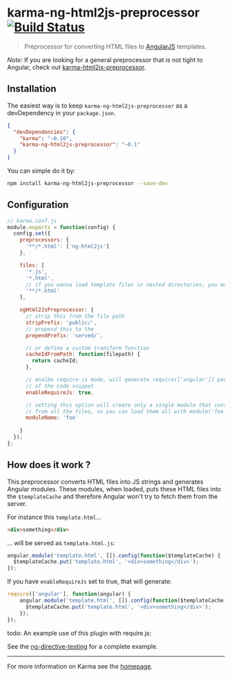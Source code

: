 # karma-ng-html2js-preprocessor [![Build Status](https://travis-ci.org/karma-runner/karma-ng-html2js-preprocessor.png?branch=master)](https://travis-ci.org/karma-runner/karma-ng-html2js-preprocessor)

> Preprocessor for converting HTML files to [AngularJS](http://angularjs.org/) templates.

*Note:* If you are looking for a general preprocessor that is not tight to Angular, check out [karma-html2js-preprocessor](https://github.com/karma-runner/karma-html2js-preprocessor).

## Installation

The easiest way is to keep `karma-ng-html2js-preprocessor` as a devDependency in your `package.json`.
```json
{
  "devDependencies": {
    "karma": "~0.10",
    "karma-ng-html2js-preprocessor": "~0.1"
  }
}
```

You can simple do it by:
```bash
npm install karma-ng-html2js-preprocessor --save-dev
```

## Configuration
```js
// karma.conf.js
module.exports = function(config) {
  config.set({
    preprocessors: {
      '**/*.html': ['ng-html2js']
    },

    files: [
      '*.js',
      '*.html',
      // if you wanna load template files in nested directories, you must use this
      '**/*.html'
    ],

    ngHtml2JsPreprocessor: {
      // strip this from the file path
      stripPrefix: 'public/',
      // prepend this to the
      prependPrefix: 'served/',

      // or define a custom transform function
      cacheIdFromPath: function(filepath) {
        return cacheId;
      },

      // enalbe require-js mode, will generate require(['angular']) part at the very begining
      // of the code snippet
      enableRequireJs: true,

      // setting this option will create only a single module that contains templates
      // from all the files, so you can load them all with module('foo')
      moduleName: 'foo'
  
    }
  });
};
```

## How does it work ?

This preprocessor converts HTML files into JS strings and generates Angular modules. These modules, when loaded, puts these HTML files into the `$templateCache` and therefore Angular won't try to fetch them from the server.

For instance this `template.html`...
```html
<div>something</div>
```
... will be served as `template.html.js`:
```js
angular.module('template.html', []).config(function($templateCache) {
  $templateCache.put('template.html', '<div>something</div>');
});
```

If you have `enableRequireJs` set to true, that will generate:
```js
require(['angular'], function(angular) {
    angular.module('template.html', []).config(function($templateCache) {
      $templateCache.put('template.html', '<div>something</div>');
    });
});
```


todo: An example use of this plugin with require.js:

See the [ng-directive-testing](https://github.com/vojtajina/ng-directive-testing) for a complete example.

----

For more information on Karma see the [homepage].


[homepage]: http://karma-runner.github.com

